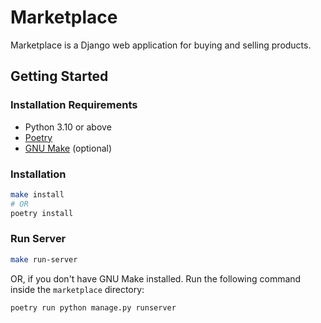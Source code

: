# Marketplace

Marketplace is a Django web application for buying and selling products.

## Getting Started

### Installation Requirements

- Python 3.10 or above
- [Poetry](https://python-poetry.org/docs/#installation)
- [GNU Make](https://www.gnu.org/software/make/) (optional)

### Installation

```bash
make install
# OR
poetry install
```

### Run Server

```bash
make run-server
```
OR, if you don't have GNU Make installed. Run the following command inside the `marketplace` directory:

```bash
poetry run python manage.py runserver
```
